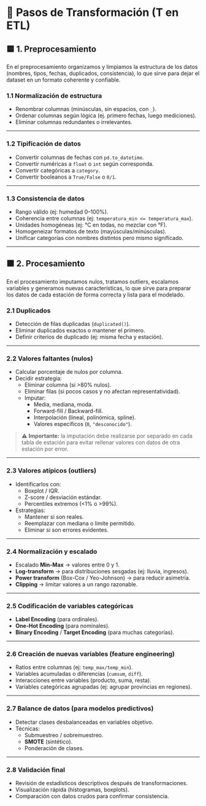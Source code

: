 # 🔹 Pasos de Transformación (T en ETL)

## 🟦 1. Preprocesamiento
En el preprocesamiento organizamos y limpiamos la estructura de los datos (nombres, tipos, fechas, duplicados, consistencia), lo que sirve para dejar el dataset en un formato coherente y confiable.

### 1.1 Normalización de estructura
- Renombrar columnas (minúsculas, sin espacios, con `_`).  
- Ordenar columnas según lógica (ej. primero fechas, luego mediciones).  
- Eliminar columnas redundantes o irrelevantes.  

---

### 1.2 Tipificación de datos
- Convertir columnas de fechas con `pd.to_datetime`.  
- Convertir numéricas a `float` o `int` según corresponda.  
- Convertir categóricas a `category`.  
- Convertir booleanos a `True/False` o `0/1`.  

---

### 1.3 Consistencia de datos
- Rango válido (ej: humedad 0–100%).  
- Coherencia entre columnas (ej: `temperatura_min <= temperatura_max`).  
- Unidades homogéneas (ej: °C en todas, no mezclar con °F).  
- Homogeneizar formatos de texto (mayúsculas/minúsculas).  
- Unificar categorías con nombres distintos pero mismo significado.  

---


## 🟩 2. Procesamiento
En el procesamiento imputamos nulos, tratamos outliers, escalamos variables y generamos nuevas características, lo que sirve para preparar los datos de cada estación de forma correcta y lista para el modelado.

### 2.1 Duplicados
- Detección de filas duplicadas (`duplicated()`).  
- Eliminar duplicados exactos o mantener el primero.  
- Definir criterios de duplicado (ej: misma fecha y estación).  

---

### 2.2 Valores faltantes (nulos)
- Calcular porcentaje de nulos por columna.  
- Decidir estrategia:
  - Eliminar columna (si >80% nulos).  
  - Eliminar filas (si pocos casos y no afectan representatividad).  
  - Imputar:
    - Media, mediana, moda.  
    - Forward-fill / Backward-fill.  
    - Interpolación (lineal, polinómica, spline).  
    - Valores específicos (`0`, `"desconocido"`).  

> ⚠️ **Importante:** la imputación debe realizarse por separado en cada tabla de estación para evitar rellenar valores con datos de otra estación por error.  

---

### 2.3 Valores atípicos (outliers)
- Identificarlos con:
  - Boxplot / IQR.  
  - Z-score / desviación estándar.  
  - Percentiles extremos (<1% o >99%).  
- Estrategias:
  - Mantener si son reales.  
  - Reemplazar con mediana o límite permitido.  
  - Eliminar si son errores evidentes.  

---

### 2.4 Normalización y escalado
- Escalado **Min-Max** → valores entre 0 y 1.  
- **Log-transform** → para distribuciones sesgadas (ej: lluvia, ingresos).  
- **Power transform** (Box-Cox / Yeo-Johnson) → para reducir asimetría.  
- **Clipping** → limitar valores a un rango razonable.  

---

### 2.5 Codificación de variables categóricas
- **Label Encoding** (para ordinales).  
- **One-Hot Encoding** (para nominales).  
- **Binary Encoding** / **Target Encoding** (para muchas categorías).  

---

### 2.6 Creación de nuevas variables (feature engineering)
- Ratios entre columnas (ej: `temp_max/temp_min`).  
- Variables acumuladas o diferencias (`cumsum`, `diff`).  
- Interacciones entre variables (producto, suma, resta).  
- Variables categóricas agrupadas (ej: agrupar provincias en regiones).  

---

### 2.7 Balance de datos (para modelos predictivos)
- Detectar clases desbalanceadas en variables objetivo.  
- Técnicas:
  - Submuestreo / sobremuestreo.  
  - **SMOTE** (sintético).  
  - Ponderación de clases.  

---

### 2.8 Validación final
- Revisión de estadísticos descriptivos después de transformaciones.  
- Visualización rápida (histogramas, boxplots).  
- Comparación con datos crudos para confirmar consistencia.  

